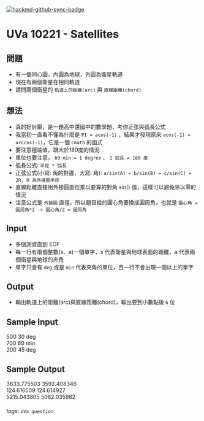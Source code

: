 [![hackmd-github-sync-badge](https://hackmd.io/9QUD-H6qS4eIZit9yIvVyg/badge)](https://hackmd.io/9QUD-H6qS4eIZit9yIvVyg)

# UVa 10221 - Satellites



## 問題
* 有一個同心圓，內圓為地球，外圓為衛星軌道
* 現在有兩個衛星在相同軌道
* 請問兩個衛星的 `軌道上的距離(arc)` 與 `直線距離(chord)`

## 想法
* 真的好討厭，是一題高中還國中的數學題，考你正弦與弧長公式
* 我當初一直看不懂為什麼是 `PI = acos(-1)` ，結果才發現原來 `acos(-1) = arccos(-1)`，它是一個 `cmath` 的函式 
* 要注意極端值，跟大於180度的情況
* 單位也要注意， `60 min = 1 degree` 、 `1 弧長 = 180 度`
* 弧長公式: `半徑 * 弧長`
* 正弦公式(小寫: 角的對邊，大寫: 角): `a/sin(A) = b/sin(B) = c/sin(C) = 2R, R 為外接圓半徑`
* 直線距離直接用外接圓直徑乘以要算的對角 sin() 值，這樣可以避免除以零的情況
* 注意公式是 `外接圓` 直徑，所以題目給的圓心角要換成圓周角，也就是 `圓心角 = 圓周角*2 -> 圓心角/2 = 圓周角`

## Input
* 多個測資直到 EOF
* 每一行有兩個整數(s、a)一個單字，s 代表衛星與地球表面的距離，a 代表兩個衛星與地球的夾角
* 單字只會有 `deg` 或是 `min` 代表夾角的單位，且一行不會出現一個以上的單字

## Output
* 輸出軌道上的距離(arc)與直線距離(chord)，輸出要到小數點後 `6` 位

## Sample Input
500 30 deg  
700 60 min  
200 45 deg  

## Sample Output
3633.775503 3592.408346  
124.616509 124.614927  
5215.043805 5082.035982  

###### tags: `UVa question`